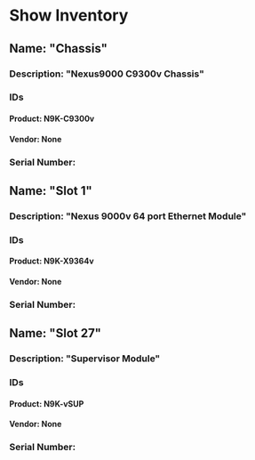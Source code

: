 
# Show Inventory
## Name: "Chassis"
### Description: "Nexus9000 C9300v Chassis"
### IDs
#### Product: N9K-C9300v
#### Vendor: None
### Serial Number: 
## Name: "Slot 1"
### Description: "Nexus 9000v 64 port Ethernet Module"
### IDs
#### Product: N9K-X9364v
#### Vendor: None
### Serial Number: 
## Name: "Slot 27"
### Description: "Supervisor Module"
### IDs
#### Product: N9K-vSUP
#### Vendor: None
### Serial Number: 